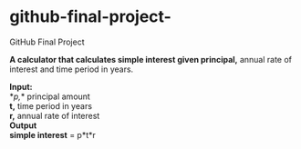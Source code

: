 # github-final-project-
GitHub Final Project

**A calculator that calculates simple interest given principal,** annual rate of interest and time period in years.

**Input:**\
\**p,** principal amount\
**t,** time period in years\
**r,** annual rate of interest\
**Output**\
**simple interest** = p\*t\*r

